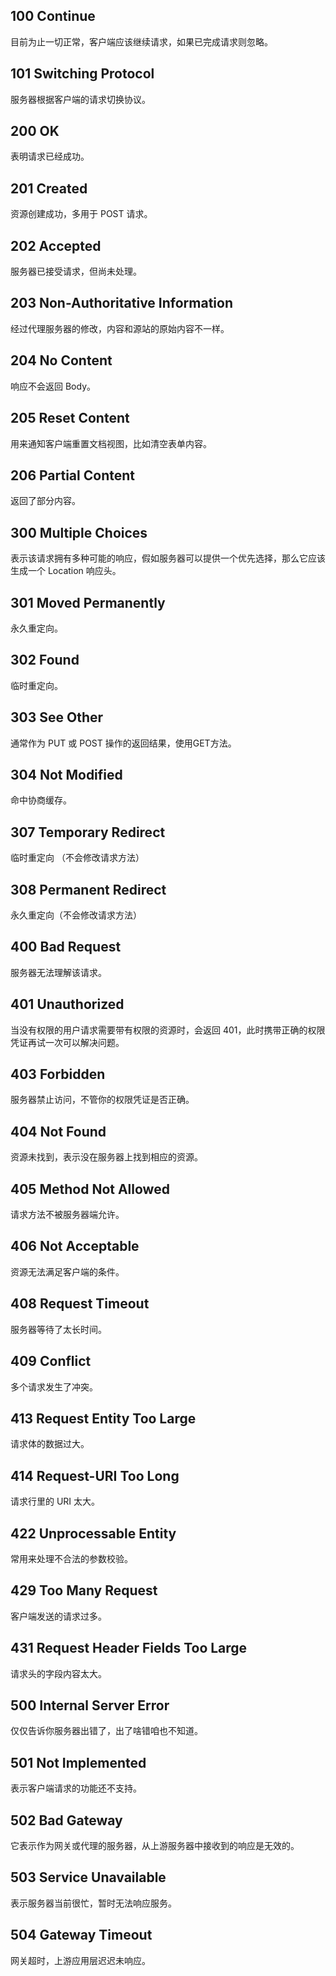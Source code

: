 ## 100 Continue

目前为止一切正常，客户端应该继续请求，如果已完成请求则忽略。

## 101 Switching Protocol

服务器根据客户端的请求切换协议。

## 200 OK

表明请求已经成功。

## 201 Created

资源创建成功，多用于 POST 请求。

## 202 Accepted

服务器已接受请求，但尚未处理。

## 203 Non-Authoritative Information

经过代理服务器的修改，内容和源站的原始内容不一样。

## 204 No Content

响应不会返回 Body。

## 205 Reset Content

用来通知客户端重置文档视图，比如清空表单内容。

## 206 Partial Content

返回了部分内容。

## 300 Multiple Choices

表示该请求拥有多种可能的响应，假如服务器可以提供一个优先选择，那么它应该生成一个 Location 响应头。

## 301 Moved Permanently

永久重定向。

## 302 Found

临时重定向。

## 303 See Other

通常作为 PUT 或 POST 操作的返回结果，使用GET方法。

## 304 Not Modified

命中协商缓存。

## 307 Temporary Redirect

临时重定向 （不会修改请求方法）

## 308 Permanent Redirect

永久重定向（不会修改请求方法）

## 400 Bad Request

服务器无法理解该请求。

## 401 Unauthorized

当没有权限的用户请求需要带有权限的资源时，会返回 401，此时携带正确的权限凭证再试一次可以解决问题。

## 403 Forbidden

服务器禁止访问，不管你的权限凭证是否正确。

## 404 Not Found

资源未找到，表示没在服务器上找到相应的资源。

## 405 Method Not Allowed

请求方法不被服务器端允许。

## 406 Not Acceptable

资源无法满足客户端的条件。

## 408 Request Timeout

服务器等待了太长时间。

## 409 Conflict

多个请求发生了冲突。

## 413 Request Entity Too Large

请求体的数据过大。

## 414 Request-URI Too Long

请求行里的 URI 太大。

## 422 Unprocessable Entity

常用来处理不合法的参数校验。

## 429 Too Many Request

客户端发送的请求过多。

## 431 Request Header Fields Too Large

请求头的字段内容太大。

## 500 Internal Server Error

仅仅告诉你服务器出错了，出了啥错咱也不知道。

## 501 Not Implemented

表示客户端请求的功能还不支持。

## 502 Bad Gateway

它表示作为网关或代理的服务器，从上游服务器中接收到的响应是无效的。

## 503 Service Unavailable

表示服务器当前很忙，暂时无法响应服务。

## 504 Gateway Timeout

网关超时，上游应用层迟迟未响应。
